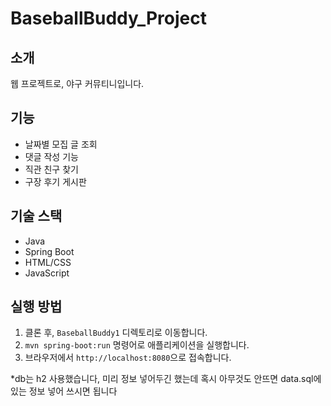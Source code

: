 # BaseballBuddy_Project

## 소개
웹 프로젝트로, 야구 커뮤티니입니다.

## 기능
- 날짜별 모집 글 조회
- 댓글 작성 기능
- 직관 친구 찾기
- 구장 후기 게시판

## 기술 스택
- Java
- Spring Boot
- HTML/CSS
- JavaScript

## 실행 방법
1. 클론 후, `BaseballBuddy1` 디렉토리로 이동합니다.
2. `mvn spring-boot:run` 명령어로 애플리케이션을 실행합니다.
3. 브라우저에서 `http://localhost:8080`으로 접속합니다.

*db는 h2 사용했습니다, 미리 정보 넣어두긴 했는데 혹시 아무것도 안뜨면 data.sql에 있는 정보 넣어 쓰시면 됩니다